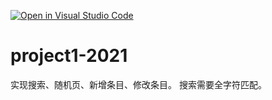 [![Open in Visual Studio Code](https://classroom.github.com/assets/open-in-vscode-c66648af7eb3fe8bc4f294546bfd86ef473780cde1dea487d3c4ff354943c9ae.svg)](https://classroom.github.com/online_ide?assignment_repo_id=9528427&assignment_repo_type=AssignmentRepo)
# project1-2021
实现搜索、随机页、新增条目、修改条目。
搜索需要全字符匹配。
